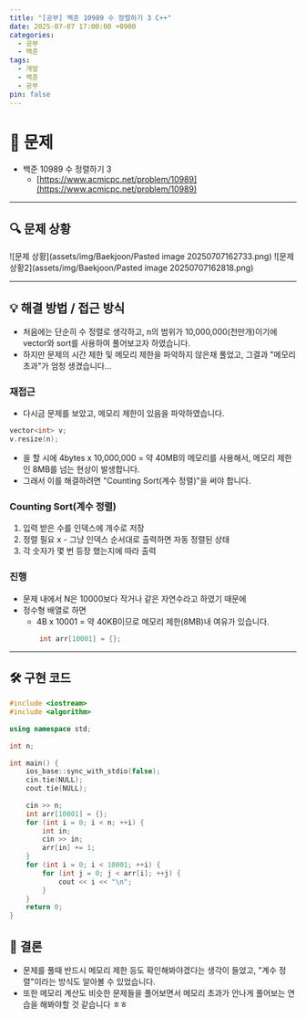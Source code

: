 ```yaml
---
title: "[공부] 백준 10989 수 정렬하기 3 C++"
date: 2025-07-07 17:00:00 +0900
categories:
  - 공부
  - 백준
tags:
  - 개발
  - 백준
  - 공부
pin: false
---
```


# 📝 문제

- 백준 10989 수 정렬하기 3
	- [https://www.acmicpc.net/problem/10989](https://www.acmicpc.net/problem/10989)

---

## 🔍 문제 상황
![문제 상황](assets/img/Baekjoon/Pasted image 20250707162733.png)
![문제 상황2](assets/img/Baekjoon/Pasted image 20250707162818.png)

---

## 💡 해결 방법 / 접근 방식

- 처음에는 단순히 수 정렬로 생각하고, n의 범위가 10,000,000(천만개)이기에 vector와 sort를 사용하여 풀어보고자 하였습니다.
- 하지만 문제의 시간 제한 및 메모리 제한을 파악하지 않은채 풀었고, 그결과 "메모리 초과"가 엄청 생겼습니다...
### 재접근
- 다시금 문제를 보았고, 메모리 제한이 있음을 파악하였습니다.
```cpp
vector<int> v;
v.resize(n);
```
- 을 할 시에 4bytes x 10,000,000 = 약 40MB의 메모리를 사용해서, 메모리 제한인 8MB를 넘는 현상이 발생합니다.
- 그래서 이를 해결하려면 "Counting Sort(계수 정렬)"을 써야 합니다.
### Counting Sort(계수 정렬)
1. 입력 받은 수를 인덱스에 개수로 저장
2. 정렬 필요 x - 그냥 인덱스 순서대로 출력하면 자동 정렬된 상태
3. 각 숫자가 몇 번 등장 했는지에 따라 출력
### 진행
- 문제 내에서 N은 10000보다 작거나 같은 자연수라고 하였기 때문에
- 정수형 배열로 하면
	- 4B x 10001 = 약 40KB이므로 메모리 제한(8MB)내 여유가 있습니다.
	```cpp
		int arr[10001] = {};
	```
---

## 🛠️ 구현 코드
```cpp
#include <iostream>  
#include <algorithm>  
  
using namespace std;  
  
int n;  
  
int main() {  
    ios_base::sync_with_stdio(false);  
    cin.tie(NULL);  
    cout.tie(NULL);  
  
    cin >> n;  
    int arr[10001] = {};  
    for (int i = 0; i < n; ++i) {  
        int in;  
        cin >> in;  
        arr[in] += 1;  
    }  
    for (int i = 0; i < 10001; ++i) {  
        for (int j = 0; j < arr[i]; ++j) {  
            cout << i << "\n";  
        }  
    }  
    return 0;  
}
```

## 🧷 결론
- 문제를 풀때 반드시 메모리 제한 등도 확인해봐야겠다는 생각이 들었고, "계수 정렬"이라는 방식도 알아볼 수 있었습니다.
- 또한 메모리 계산도 비슷한 문제들을 풀어보면서 메모리 초과가 안나게 풀어보는 연습을 해봐야할 것 같습니다 ㅎㅎ